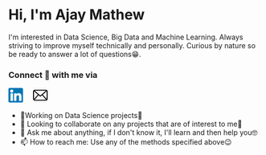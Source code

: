 # Hi, I'm Ajay Mathew

I'm interested in Data Science, Big Data and Machine Learning. Always striving to improve myself technically and personally. Curious by nature so be ready to answer a lot of questions😁.

### Connect :handshake: with me via
[![linkedin](https://github.com/ajaymathew522/ajaymathew522/blob/master/images/linkedin.png)](https://www.linkedin.com/in/ajaymathew522/) &nbsp;&nbsp;&nbsp; [![mail](https://github.com/ajaymathew522/ajaymathew522/blob/master/images/email.png)](mailto:ajaymathew522@gmail.com) &nbsp;&nbsp;&nbsp; 

- 🔭Working on Data Science projects🎯
- 👯 Looking to collaborate on any projects that are of interest to me🤗
- 💬 Ask me about anything, if I don't know it, I'll learn and then help you🤓
- 📫 How to reach me: Use any of the methods specified above😉




